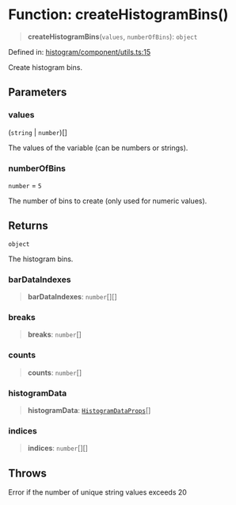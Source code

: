# Function: createHistogramBins()

> **createHistogramBins**(`values`, `numberOfBins`): `object`

Defined in: [histogram/component/utils.ts:15](https://github.com/GeoDaCenter/openassistant/blob/2cb8f20a901f3385efeb40778248119c5e49db78/packages/echarts/src/histogram/component/utils.ts#L15)

Create histogram bins.

## Parameters

### values

(`string` \| `number`)[]

The values of the variable (can be numbers or strings).

### numberOfBins

`number` = `5`

The number of bins to create (only used for numeric values).

## Returns

`object`

The histogram bins.

### barDataIndexes

> **barDataIndexes**: `number`[][]

### breaks

> **breaks**: `number`[]

### counts

> **counts**: `number`[]

### histogramData

> **histogramData**: [`HistogramDataProps`](../type-aliases/HistogramDataProps.md)[]

### indices

> **indices**: `number`[][]

## Throws

Error if the number of unique string values exceeds 20
